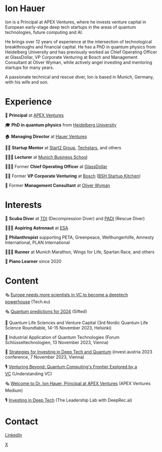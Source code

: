 # Ion Hauer

Ion is a Principal at APEX Ventures, where he invests venture capital in European early-stage deep tech startups in the areas of quantum technologies, future computing and AI.

He brings over 12 years of experience at the intersection of technological breakthroughs and financial capital. He has a PhD in quantum physics from Heidelberg University and has previously worked as Chief Operating Officer at GlassDollar, VP Corporate Venturing at Bosch and Management Consultant at Oliver Wyman, while actively angel investing and mentoring startups for many years.

A passionate technical and rescue diver, Ion is based in Munich, Germany, with his wife and son.

# Experience

🚀 **Principal** at [APEX Ventures](https://www.apex.ventures/)

🎓 **PhD in quantum physics** from [Heidelberg University](https://www.uni-heidelberg.de/en)

🏠 **Managing Director** at [Hauer Ventures](http://www.hauerventures.com/)

👨‍🚒 **Startup Mentor** at [Start2 Group](https://www.german-entrepreneurship.com/), [Techstars](https://www.techstars.com/), and others

👨🏻‍🏫 **Lecturer** at [Munich Business School](https://www.munich-business-school.de/en)

🙋🏻‍♂️ Former **Chief Operating Officer** at [GlassDollar](https://www.glassdollar.com/)

💂‍♀️ Former **VP Corporate Venturing** at [Bosch](https://www.bosch.com/) ([BSH Startup Kitchen](https://www.bshstartupkitchen.com/))

💼 Former **Management Consultant** at [Oliver Wyman](https://www.oliverwyman.com/)

# Interests

🐠 **Scuba Diver** at [TDI](https://www.tdisdi.com/) (Decompression Diver) and [PADI](https://www.padi.com/) (Rescue Diver)

🧑🏻‍🚀 **Aspiring Astronaut** at [ESA](http://www.esa.int/)

🦊 **Philanthropist** supporting PETA, Greenpeace, Welthungerhilfe, Amnesty International, PLAN International

🏃🏻‍♂️ **Runner** at Munich Marathon, Wings for Life, Spartan Race, and others

🎹 **Piano Learner** since 2020

# Content

🗞️ [Europe needs more scientists in VC to become a deeptech powerhouse](https://tech.eu/2024/02/10/europe-needs-more-scientists-in-vc-to-become-a-deep-tech-powerhouse/) (Tech.eu)

🗞️ [Quantum predictions for 2024](https://sifted.eu/articles/quantum-predictions-2024) (Sifted)

🎤 Quantum Life Sciences and Venture Capital (3rd Nordic Quantum Life Science Roundtable, 14-15 November 2023, Helsinki)

🎤 Industrial Application of Quantum Technologies (Forum Schlüsseltechnologien, 13 November 2023, Vienna)

🎤 [Strategies for Investing in Deep Tech and Quantum](https://www.youtube.com/live/bNaCBaeWlHY?si=BKwJBbPRVFj3sREA&t=3288) (invest.austria 2023 conference, 7 November 2023, Vienna)

🎙️ [Venturing Beyond: Quantum Computing's Frontier Explored by a VC](https://www.youtube.com/watch?v=0PjrATWVxF0) (Understanding VC)

🗞️ [Welcome to Dr. Ion Hauer, Principal at APEX Ventures](https://medium.com/apex-ventures/welcome-to-dr-ion-hauer-principal-at-apex-ventures-537450fcf030) (APEX Ventures Medium)

🎙️ [Investing in Deep Tech](https://www.youtube.com/watch?v=rCEue4RGtVk) (The Leadership Lab with DeepRec.ai)

# Contact

[LinkedIn](https://www.linkedin.com/in/ionhauer/)

[X](https://x.com/ionhauer)
